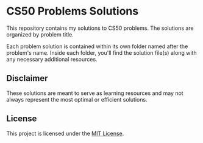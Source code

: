 # CS50 Problems Solutions

This repository contains my solutions to CS50 problems. The solutions are organized by problem title.

Each problem solution is contained within its own folder named after the problem's name. Inside each folder, you'll find the solution file(s) along with any necessary additional resources.

## Disclaimer

These solutions are meant to serve as learning resources and may not always represent the most optimal or efficient solutions.

## License

This project is licensed under the [MIT License](LICENSE).
